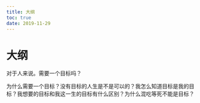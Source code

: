 ```yaml
---
title: 大纲
toc: true
date: 2019-11-29
---
```

# 大纲

对于人来说。需要一个目标吗？

为什么需要一个目标？没有目标的人生是不是可以的？我怎么知道目标是我的目标？我想要的目标和我这一生的目标有什么区别？为什么混吃等死不能是目标？
